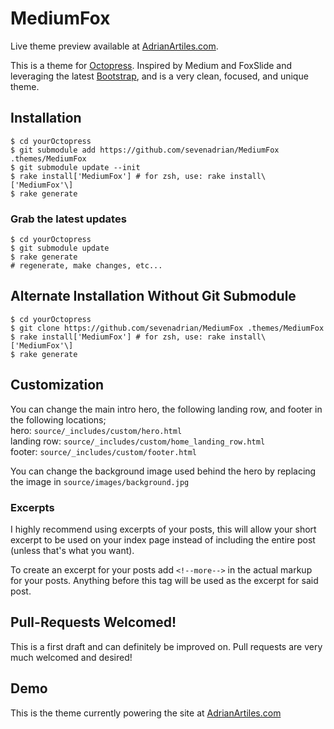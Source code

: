 # MediumFox #

Live theme preview available at [AdrianArtiles.com](http://AdrianArtiles.com).

This is a theme for [Octopress](http://Octopress.org). Inspired by Medium and FoxSlide and leveraging the latest [Bootstrap](http://getbootstrap.com/), and is a very clean, focused, and unique theme.

## Installation ##

````
$ cd yourOctopress
$ git submodule add https://github.com/sevenadrian/MediumFox .themes/MediumFox
$ git submodule update --init
$ rake install['MediumFox'] # for zsh, use: rake install\['MediumFox'\] 
$ rake generate
````

### Grab the latest updates ###

````
$ cd yourOctopress
$ git submodule update
$ rake generate
# regenerate, make changes, etc...
````

## Alternate Installation Without Git Submodule ##
````
$ cd yourOctopress
$ git clone https://github.com/sevenadrian/MediumFox .themes/MediumFox
$ rake install['MediumFox'] # for zsh, use: rake install\['MediumFox'\]
$ rake generate
````

## Customization ##
You can change the main intro hero, the following landing row, and footer in the following locations;  
hero: `source/_includes/custom/hero.html`  
landing row: `source/_includes/custom/home_landing_row.html`  
footer: `source/_includes/custom/footer.html`  

You can change the background image used behind the hero by replacing the image in `source/images/background.jpg`

### Excerpts ###

I highly recommend using excerpts of your posts, this will allow your short excerpt to be used on your index page instead of including the entire post (unless that's what you want).  

To create an excerpt for your posts add `<!--more-->` in the actual markup for your posts. Anything before this tag will be used as the excerpt for said post.

## Pull-Requests Welcomed! ##

This is a first draft and can definitely be improved on. Pull requests are very much welcomed and desired!

## Demo ##

This is the theme currently powering the site at [AdrianArtiles.com](http://AdrianArtiles.com)
